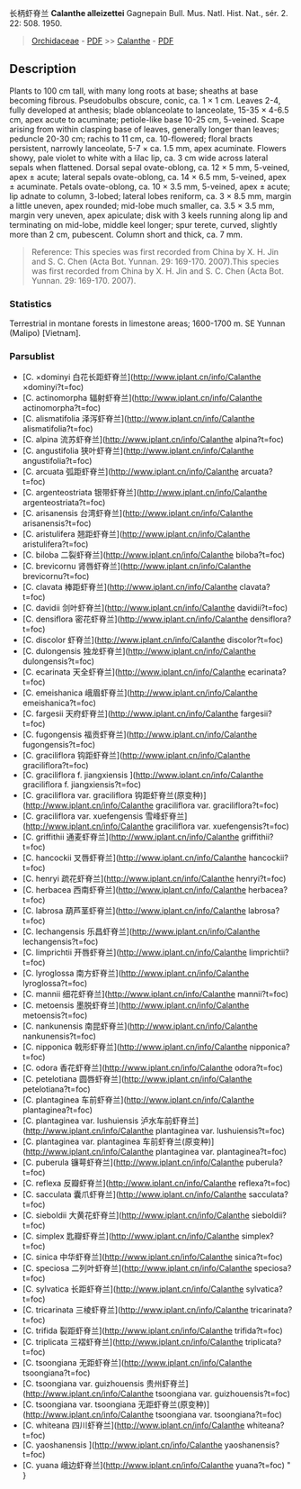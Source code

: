 长柄虾脊兰 **Calanthe alleizettei** Gagnepain Bull. Mus. Natl. Hist. Nat., sér. 2. 22: 508. 1950.

> [Orchidaceae](http://www.iplant.cn/info/Orchidaceae?t=foc) - [PDF](http://www.iplant.cn/foc/pdf/Orchidaceae.pdf) >> [Calanthe](http://www.iplant.cn/info/Calanthe?t=foc) - [PDF](http://www.iplant.cn/foc/pdf/Calanthe.pdf)

## Description

Plants to 100 cm tall, with many long roots at base; sheaths at base becoming fibrous. Pseudobulbs obscure, conic, ca. 1 × 1 cm. Leaves 2-4, fully developed at anthesis; blade oblanceolate to lanceolate, 15-35 × 4-6.5 cm, apex acute to acuminate; petiole-like base 10-25 cm, 5-veined. Scape arising from within clasping base of leaves, generally longer than leaves; peduncle 20-30 cm; rachis to 11 cm, ca. 10-flowered; floral bracts persistent, narrowly lanceolate, 5-7 × ca. 1.5 mm, apex acuminate. Flowers showy, pale violet to white with a lilac lip, ca. 3 cm wide across lateral sepals when flattened. Dorsal sepal ovate-oblong, ca. 12 × 5 mm, 5-veined, apex ± acute; lateral sepals ovate-oblong, ca. 14 × 6.5 mm, 5-veined, apex ± acuminate. Petals ovate-oblong, ca. 10 × 3.5 mm, 5-veined, apex ± acute; lip adnate to column, 3-lobed; lateral lobes reniform, ca. 3 × 8.5 mm, margin a little uneven, apex rounded; mid-lobe much smaller, ca. 3.5 × 3.5 mm, margin very uneven, apex apiculate; disk with 3 keels running along lip and terminating on mid-lobe, middle keel longer; spur terete, curved, slightly more than 2 cm, pubescent. Column short and thick, ca. 7 mm.


> Reference: 
> This species was first recorded from China by X. H. Jin and S. C. Chen (Acta Bot. Yunnan. 29: 169-170. 2007).This species was first recorded from China by X. H. Jin and S. C. Chen (Acta Bot. Yunnan. 29: 169-170. 2007).

### Statistics
Terrestrial in montane forests in limestone areas; 1600-1700 m. SE Yunnan (Malipo) [Vietnam].

### Parsublist

* [C.  ×dominyi  白花长距虾脊兰](http://www.iplant.cn/info/Calanthe ×dominyi?t=foc)
* [C.  actinomorpha  辐射虾脊兰](http://www.iplant.cn/info/Calanthe actinomorpha?t=foc)
* [C.  alismatifolia  泽泻虾脊兰](http://www.iplant.cn/info/Calanthe alismatifolia?t=foc)
* [C.  alpina  流苏虾脊兰](http://www.iplant.cn/info/Calanthe alpina?t=foc)
* [C.  angustifolia  狭叶虾脊兰](http://www.iplant.cn/info/Calanthe angustifolia?t=foc)
* [C.  arcuata  弧距虾脊兰](http://www.iplant.cn/info/Calanthe arcuata?t=foc)
* [C.  argenteostriata  银带虾脊兰](http://www.iplant.cn/info/Calanthe argenteostriata?t=foc)
* [C.  arisanensis  台湾虾脊兰](http://www.iplant.cn/info/Calanthe arisanensis?t=foc)
* [C.  aristulifera  翘距虾脊兰](http://www.iplant.cn/info/Calanthe aristulifera?t=foc)
* [C.  biloba  二裂虾脊兰](http://www.iplant.cn/info/Calanthe biloba?t=foc)
* [C.  brevicornu  肾唇虾脊兰](http://www.iplant.cn/info/Calanthe brevicornu?t=foc)
* [C.  clavata  棒距虾脊兰](http://www.iplant.cn/info/Calanthe clavata?t=foc)
* [C.  davidii  剑叶虾脊兰](http://www.iplant.cn/info/Calanthe davidii?t=foc)
* [C.  densiflora  密花虾脊兰](http://www.iplant.cn/info/Calanthe densiflora?t=foc)
* [C.  discolor  虾脊兰](http://www.iplant.cn/info/Calanthe discolor?t=foc)
* [C.  dulongensis  独龙虾脊兰](http://www.iplant.cn/info/Calanthe dulongensis?t=foc)
* [C.  ecarinata  天全虾脊兰](http://www.iplant.cn/info/Calanthe ecarinata?t=foc)
* [C.  emeishanica  峨眉虾脊兰](http://www.iplant.cn/info/Calanthe emeishanica?t=foc)
* [C.  fargesii  天府虾脊兰](http://www.iplant.cn/info/Calanthe fargesii?t=foc)
* [C.  fugongensis  福贡虾脊兰](http://www.iplant.cn/info/Calanthe fugongensis?t=foc)
* [C.  graciliflora  钩距虾脊兰](http://www.iplant.cn/info/Calanthe graciliflora?t=foc)
* [C.  graciliflora f. jiangxiensis  ](http://www.iplant.cn/info/Calanthe graciliflora f. jiangxiensis?t=foc)
* [C.  graciliflora var. graciliflora  钩距虾脊兰(原变种)](http://www.iplant.cn/info/Calanthe graciliflora var. graciliflora?t=foc)
* [C.  graciliflora var. xuefengensis  雪峰虾脊兰](http://www.iplant.cn/info/Calanthe graciliflora var. xuefengensis?t=foc)
* [C.  griffithii  通麦虾脊兰](http://www.iplant.cn/info/Calanthe griffithii?t=foc)
* [C.  hancockii  叉唇虾脊兰](http://www.iplant.cn/info/Calanthe hancockii?t=foc)
* [C.  henryi  疏花虾脊兰](http://www.iplant.cn/info/Calanthe henryi?t=foc)
* [C.  herbacea  西南虾脊兰](http://www.iplant.cn/info/Calanthe herbacea?t=foc)
* [C.  labrosa  葫芦茎虾脊兰](http://www.iplant.cn/info/Calanthe labrosa?t=foc)
* [C.  lechangensis  乐昌虾脊兰](http://www.iplant.cn/info/Calanthe lechangensis?t=foc)
* [C.  limprichtii  开唇虾脊兰](http://www.iplant.cn/info/Calanthe limprichtii?t=foc)
* [C.  lyroglossa  南方虾脊兰](http://www.iplant.cn/info/Calanthe lyroglossa?t=foc)
* [C.  mannii  细花虾脊兰](http://www.iplant.cn/info/Calanthe mannii?t=foc)
* [C.  metoensis  墨脱虾脊兰](http://www.iplant.cn/info/Calanthe metoensis?t=foc)
* [C.  nankunensis  南昆虾脊兰](http://www.iplant.cn/info/Calanthe nankunensis?t=foc)
* [C.  nipponica  戟形虾脊兰](http://www.iplant.cn/info/Calanthe nipponica?t=foc)
* [C.  odora  香花虾脊兰](http://www.iplant.cn/info/Calanthe odora?t=foc)
* [C.  petelotiana  圆唇虾脊兰](http://www.iplant.cn/info/Calanthe petelotiana?t=foc)
* [C.  plantaginea  车前虾脊兰](http://www.iplant.cn/info/Calanthe plantaginea?t=foc)
* [C.  plantaginea var. lushuiensis  泸水车前虾脊兰](http://www.iplant.cn/info/Calanthe plantaginea var. lushuiensis?t=foc)
* [C.  plantaginea var. plantaginea  车前虾脊兰(原变种)](http://www.iplant.cn/info/Calanthe plantaginea var. plantaginea?t=foc)
* [C.  puberula  镰萼虾脊兰](http://www.iplant.cn/info/Calanthe puberula?t=foc)
* [C.  reflexa  反瓣虾脊兰](http://www.iplant.cn/info/Calanthe reflexa?t=foc)
* [C.  sacculata  囊爪虾脊兰](http://www.iplant.cn/info/Calanthe sacculata?t=foc)
* [C.  sieboldii  大黄花虾脊兰](http://www.iplant.cn/info/Calanthe sieboldii?t=foc)
* [C.  simplex  匙瓣虾脊兰](http://www.iplant.cn/info/Calanthe simplex?t=foc)
* [C.  sinica  中华虾脊兰](http://www.iplant.cn/info/Calanthe sinica?t=foc)
* [C.  speciosa  二列叶虾脊兰](http://www.iplant.cn/info/Calanthe speciosa?t=foc)
* [C.  sylvatica  长距虾脊兰](http://www.iplant.cn/info/Calanthe sylvatica?t=foc)
* [C.  tricarinata  三棱虾脊兰](http://www.iplant.cn/info/Calanthe tricarinata?t=foc)
* [C.  trifida  裂距虾脊兰](http://www.iplant.cn/info/Calanthe trifida?t=foc)
* [C.  triplicata  三褶虾脊兰](http://www.iplant.cn/info/Calanthe triplicata?t=foc)
* [C.  tsoongiana  无距虾脊兰](http://www.iplant.cn/info/Calanthe tsoongiana?t=foc)
* [C.  tsoongiana var. guizhouensis  贵州虾脊兰](http://www.iplant.cn/info/Calanthe tsoongiana var. guizhouensis?t=foc)
* [C.  tsoongiana var. tsoongiana  无距虾脊兰(原变种)](http://www.iplant.cn/info/Calanthe tsoongiana var. tsoongiana?t=foc)
* [C.  whiteana  四川虾脊兰](http://www.iplant.cn/info/Calanthe whiteana?t=foc)
* [C.  yaoshanensis  ](http://www.iplant.cn/info/Calanthe yaoshanensis?t=foc)
* [C.  yuana  峨边虾脊兰](http://www.iplant.cn/info/Calanthe yuana?t=foc)
"
}
